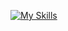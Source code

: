 
[![My Skills](https://skillicons.dev/icons?i=js,html,css,figma,github,vscode,jquery,laravel)](https://skillicons.dev) 
